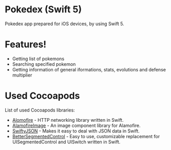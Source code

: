 # Pokedex (Swift 5)

Pokedex app prepared for iOS devices, by using Swift 5.

# Features!

  - Getting list of pokemons
  - Searching specified pokemon
  - Getting information of general iformations, stats, evolutions and defense multiplier

# Used Cocoapods

List of used Cocoapods libraries:

* [Alomofire](https://github.com/Alamofire/Alamofire) - HTTP networking library written in Swift.
* [AlamofireImage](https://github.com/Alamofire/AlamofireImage) - An image component library for Alamofire.
* [SwiftyJSON](https://github.com/SwiftyJSON/SwiftyJSON) - Makes it easy to deal with JSON data in Swift.
* [BetterSegmentedControl](https://github.com/gmarm/BetterSegmentedControl) - Easy to use, customizable replacement for UISegmentedControl and UISwitch written in Swift.
